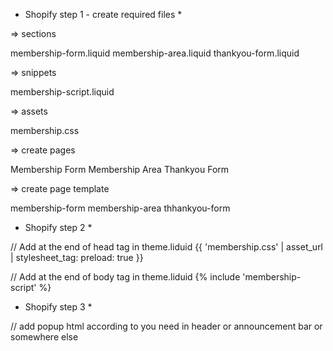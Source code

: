 * Shopify step 1 - create required files *

=> sections

membership-form.liquid
membership-area.liquid
thankyou-form.liquid

=> snippets

membership-script.liquid

=> assets

membership.css

=> create pages

Membership Form
Membership Area
Thankyou Form

=> create page template

membership-form
membership-area
thhankyou-form

* Shopify step 2 *

// Add at the end of head tag in theme.liduid
{{ 'membership.css' | asset_url | stylesheet_tag: preload: true }}

// Add at the end of body tag in theme.liduid
{% include 'membership-script' %}

* Shopify step 3 *

// add popup html according to you need in header or announcement bar or somewhere else
<div style="position:relative;">
  <a href='https://ickle-bubba-sandbox.myshopify.com/pages/member-form'>
    <div class="infoPopup" style='display:none;'>
      <div style="position:relative;">
        <p class='infoPopupMessage'></p>
        <span class="infoPopupClose">X</span>
      </div>
    </div>
  </a>
</div>
